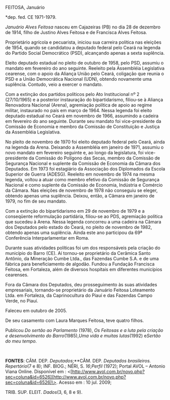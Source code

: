FEITOSA, Januário

\*dep. fed. CE 1971-1979.

*Januário Alves Feitosa* nasceu em Cajazeiras (PB) no dia 28 de dezembro
de 1914, filho de Justino Alves Feitosa e de Francisca Alves Feitosa.

Proprietário agrícola e pecuarista, iniciou sua carreira política nas
eleições de 1954, quando se candidatou a deputado federal pelo Ceará na
legenda do Partido Social Democrático (PSD), alcançando apenas a sexta
suplência.

Eleito deputado estadual no pleito de outubro de 1958, pelo PSD, assumiu
o mandato em fevereiro do ano seguinte. Reeleito pela Assembléia
Legislativa cearense, com o apoio da Aliança União pelo Ceará, coligação
que reunia o PSD e a União Democrática Nacional (UDN), obtendo novamente
uma suplência. Contudo, veio a exercer o mandato.

Com a extinção dos partidos políticos pelo Ato Institucional nº 2
(27/10/1965) e a posterior instauração do bipartidarismo, filiou-se à
Aliança Renovadora Nacional (Arena), agremiação política de apoio ao
regime militar, instaurado no país em março de 1964. Nessa legenda foi
eleito deputado estadual no Ceará em novembro de 1966, assumindo a
cadeira em fevereiro do ano seguinte. Durante seu mandato foi
vice-presidente da Comissão de Economia e membro da Comissão de
Constituição e Justiça da Assembléia Legislativa.

No pleito de novembro de 1970 foi eleito deputado federal pelo Ceará,
ainda na legenda da Arena. Deixando a Assembléia em janeiro de 1971,
assumiu o novo mandato em fevereiro seguinte e, ao longo da legislatura,
foi vice-presidente da Comissão do Polígono das Secas, membro da
Comissão de Segurança Nacional e suplente da Comissão de Economia da
Câmara dos Deputados. Em 1973 foi estagiário da Associação dos
Diplomados da Escola Superior de Guerra (ADESG). Reeleito em novembro de
1974 na mesma legenda, voltou a atuar como membro efetivo da Comissão de
Segurança Nacional e como suplente da Comissão de Economia, Indústria e
Comércio da Câmara. Nas eleições de novembro de 1978 não conseguiu se
eleger, obtendo apenas uma suplência. Deixou, então, a Câmara em janeiro
de 1979, no fim de seu mandato.

Com a extinção do bipartidarismo em 29 de novembro de 1979 e a
conseqüente reformulação partidária, filiou-se ao PDS, agremiação
política que sucedeu à Arena. Nessa legenda concorreu a uma cadeira na
Câmara dos Deputados pelo estado do Ceará, no pleito de novembro de
1982, obtendo apenas uma suplência. Ainda este ano participou da 69ª
Conferência Interparlamentar em Roma.

Durante suas atividades políticas foi um dos responsáveis pela criação
do município do Barro (CE). Aí tornou-se proprietário da Cerâmica Santo
Antônio, da Mineração Cumbe Ltda., das Fazendas Cumbe S.A. e de uma
fábrica para beneficiamento de algodão. Fundou a Fundação Francisca
Feitosa, em Fortaleza, além de diversos hospitais em diferentes
municípios cearenses.

Fora da Câmara dos Deputados, deu prosseguimento às suas atividades
empresariais, tornando-se proprietário da Januário Feitosa Loteamento
Ltda. em Fortaleza, da Caprinocultura do Piauí e das Fazendas Campo
Verde, no Piauí.

Faleceu em outubro de 2005.

De seu casamento com Laura Marques Feitosa, teve quatro filhos.

Publicou *Do sertão ao Parlamento* (1978), *Os Feitosas e a luta pela
criação e desenvolvimento do Barro*(1985),*Uma vida e muitas
lutas*(1992) e*Sertão do meu tempo.*

 

**FONTES**: CÂM. DEP. *Deputados*;**CÂM. DEP. *Deputados brasileiros.
Repertório*(7 e 8); INF. BIOG.; NÉRI, S. *16*;*Perfil* (1972); Portal
AVOL – Antonio Viana Online. Disponível em :
\<[http://www.avol.com.br/novo.php?sec=coluna&id=6526](http://www.avol.com.br/novo.php?sec=coluna&id=6526)\>.
Acesso em : 10 jul. 2009;

TRIB. SUP. ELEIT. *Dados*(3, 6, 8 e 9).
